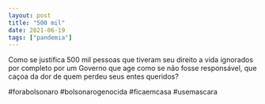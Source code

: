 ```yaml
---
layout: post
title: "500 mil"
date: 2021-06-19
tags: ["pandemia"]
---
```

Como se justifica 500 mil pessoas que tiveram seu direito a vida ignorados por completo por um Governo que age como se não fosse responsável, que caçoa da dor de quem perdeu seus entes queridos?

#forabolsonaro #bolsonarogenocida #ficaemcasa #usemascara